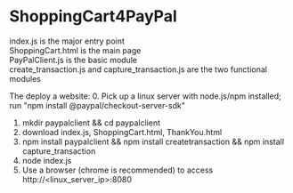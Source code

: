 # ShoppingCart4PayPal
index.js is the major entry point </br>
ShoppingCart.html is the main page </br>
PayPalClient.js is the basic module </br>
create_transaction.js and capture_transaction.js are the two functional modules </br>

The deploy a website:
0. Pick up a linux server with node.js/npm installed; run "npm install @paypal/checkout-server-sdk" 
1. mkdir paypalclient && cd paypalclient
2. download index.js, ShoppingCart.html, ThankYou.html
3. npm install paypalclient && npm install createtransaction && npm install capture_transaction
4. node index.js
5. Use a browser (chrome is recommended) to access http://<linux_server_ip>:8080
